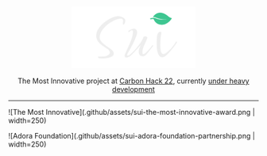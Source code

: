 <p align="center">
  <a href="https://sustainableui.com">
    <picture>
      <source media="(prefers-color-scheme: dark)" srcset=".github/assets/sui-logo-light.png">
      <source media="(prefers-color-scheme: light)" srcset=".github/assets/sui-logo-dark.png">
      <img alt="Sustainable UI" src=".github/assets/sui-logo-light.png" width="250" height="125" style="max-width: 100%;">
    </picture>
  </a>
</p>

<p align="center">
  The Most Innovative project at <a href="https://taikai.network/gsf/hackathons/carbonhack22/projects/cl8j1ex3h2845301s653mtnk87/idea">Carbon Hack 22</a>, currently <a href="https://github.com/sustainableui/sui-headless-react/tree/develop">under heavy development</a>
</p>

------

![The Most Innovative](.github/assets/sui-the-most-innovative-award.png | width=250)

![Adora Foundation](.github/assets/sui-adora-foundation-partnership.png | width=250)